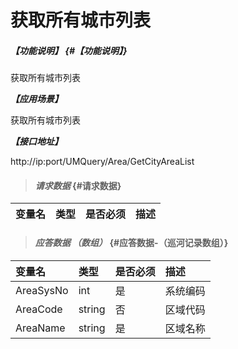 # 获取所有城市列表

##### _【功能说明】_ {#【功能说明】}

获取所有城市列表

_**【应用场景】**_

获取所有城市列表

_**【接口地址】**_

http://ip:port/UMQuery/Area/GetCityAreaList

> #### _请求数据_ {#请求数据}

| 变量名 | 类型 | 是否必须 | 描述 |
| :--- | :--- | :--- | :--- |

> #### _应答数据 （数组）_ {#应答数据-（巡河记录数组）}

| 变量名 | 类型 | 是否必须 | 描述 |
| :--- | :--- | :--- | :--- |
| AreaSysNo | int | 是 | 系统编码 |
| AreaCode | string | 否 | 区域代码 |
| AreaName | string | 是 | 区域名称 |



